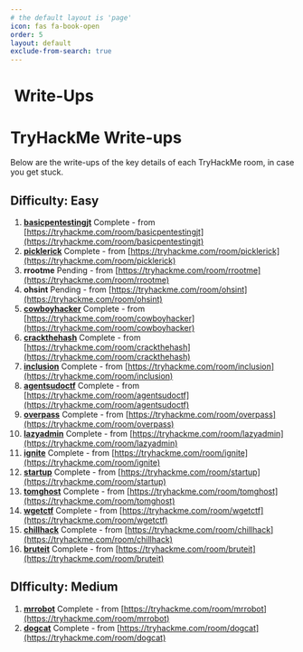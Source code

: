 ```yaml
---
# the default layout is 'page'
icon: fas fa-book-open
order: 5
layout: default
exclude-from-search: true
---
```


<h1><i class="fas fa-book-open"></i>&nbsp;Write-Ups</h1>

# TryHackMe Write-ups

Below are the write-ups of the key details of each TryHackMe room, in case you get stuck.

## Difficulty: Easy

1. **[basicpentestingjt](thm/basicpentestingjt/index.html)** <span class="badge bg-success">Complete</span> - from [https://tryhackme.com/room/basicpentestingjt](https://tryhackme.com/room/basicpentestingjt)
1. **[picklerick](thm/picklerick/index.html)** <span class="badge bg-success">Complete</span> - from [https://tryhackme.com/room/picklerick](https://tryhackme.com/room/picklerick)
1. **rrootme** <span class="badge bg-info text-dark">Pending</span> - from [https://tryhackme.com/room/rrootme](https://tryhackme.com/room/rrootme)
1. **ohsint** <span class="badge bg-info text-dark">Pending</span> - from [https://tryhackme.com/room/ohsint](https://tryhackme.com/room/ohsint)
1. **[cowboyhacker](thm/cowboyhacker/index.html)** <span class="badge bg-success">Complete</span> - from [https://tryhackme.com/room/cowboyhacker](https://tryhackme.com/room/cowboyhacker)
1. **[crackthehash](thm/crackthehash/index.html)** <span class="badge bg-success">Complete</span> - from [https://tryhackme.com/room/crackthehash](https://tryhackme.com/room/crackthehash)
1. **[inclusion](thm/inclusion/index.html)** <span class="badge bg-success">Complete</span> - from [https://tryhackme.com/room/inclusion](https://tryhackme.com/room/inclusion)
1. **[agentsudoctf](thm/agentsudoctf/index.html)** <span class="badge bg-success">Complete</span> - from [https://tryhackme.com/room/agentsudoctf](https://tryhackme.com/room/agentsudoctf)
1. **[overpass](thm/overpass/index.html)** <span class="badge bg-success">Complete</span> - from [https://tryhackme.com/room/overpass](https://tryhackme.com/room/overpass)
1. **[lazyadmin](thm/lazyadmin/index.html)** <span class="badge bg-success">Complete</span> - from [https://tryhackme.com/room/lazyadmin](https://tryhackme.com/room/lazyadmin)
1. **[ignite](thm/ignite/index.html)** <span class="badge bg-success">Complete</span> - from [https://tryhackme.com/room/ignite](https://tryhackme.com/room/ignite)
1. **[startup](thm/startup/index.html)** <span class="badge bg-success">Complete</span> - from [https://tryhackme.com/room/startup](https://tryhackme.com/room/startup)
1. **[tomghost](thm/tomghost/index.html)** <span class="badge bg-success">Complete</span> - from [https://tryhackme.com/room/tomghost](https://tryhackme.com/room/tomghost)
1. **[wgetctf](thm/wgetctf/index.html)** <span class="badge bg-success">Complete</span> - from [https://tryhackme.com/room/wgetctf](https://tryhackme.com/room/wgetctf)
1. **[chillhack](thm/chillhack/index.html)** <span class="badge bg-success">Complete</span> - from [https://tryhackme.com/room/chillhack](https://tryhackme.com/room/chillhack)
1. **[bruteit](thm/bruteit/index.html)** <span class="badge bg-success">Complete</span> - from [https://tryhackme.com/room/bruteit](https://tryhackme.com/room/bruteit)

## DIfficulty: Medium

1. **[mrrobot](thm/mrrobot/index.html)** <span class="badge bg-success">Complete</span> - from [https://tryhackme.com/room/mrrobot](https://tryhackme.com/room/mrrobot)
1. **[dogcat](thm/dogcat/index.html)** <span class="badge bg-success">Complete</span> - from [https://tryhackme.com/room/dogcat](https://tryhackme.com/room/dogcat)